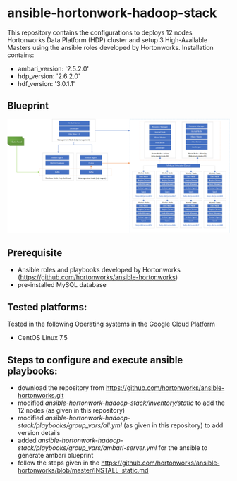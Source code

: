 # ansible-hortonwork-hadoop-stack

This repository contains the configurations to deploys 12 nodes Hortonworks Data Platform (HDP) cluster and setup 3 High-Available Masters using the ansible roles developed by Hortonworks. Installation contains:

* ambari_version: '2.5.2.0'
* hdp_version: '2.6.2.0'
* hdf_version: '3.0.1.1'


## Blueprint
![blueprint](https://github.com/kc-cloud/ansible-hortonwork-hadoop-stack/blob/master/blueprint.png)
## Prerequisite
* Ansible roles and playbooks developed by  Hortonworks (https://github.com/hortonworks/ansible-hortonworks)
* pre-installed MySQL database

## Tested platforms:
Tested in the following Operating systems in the Google Cloud Platform
* CentOS Linux 7.5

## Steps to configure and execute ansible playbooks:
   * download the repository from https://github.com/hortonworks/ansible-hortonworks.git 
   * modified _ansible-hortonwork-hadoop-stack/inventory/static_ to add the 12 nodes (as given in this repository)
   * modified _ansible-hortonwork-hadoop-stack/playbooks/group_vars/all.yml_ (as given in this repository) to add version details
   * added _ansible-hortonwork-hadoop-stack/playbooks/group_vars/ambari-server.yml_ for the ansible to generate ambari blueprint
   * follow the steps given in the https://github.com/hortonworks/ansible-hortonworks/blob/master/INSTALL_static.md
